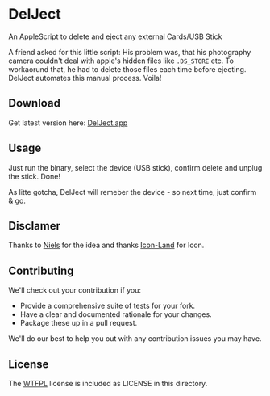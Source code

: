 # DelJect

An AppleScript to delete and eject any external Cards/USB Stick

A friend asked for this little script:
His problem was, that his photography camera couldn't deal with apple's hidden files like `.DS_STORE` etc. To workaorund that, he had to delete those files each time before ejecting. DelJect automates this manual process. Voila!


## Download
Get latest version here: [DelJect.app](https://github.com/downloads/rngtng/DelJect/deleject.app)


## Usage

Just run the binary, select the device (USB stick), confirm delete and unplug the stick. Done!

As litte gotcha, DelJect will remeber the device - so next time, just confirm & go.


## Disclamer
Thanks to [Niels](http://leuchtstoffk.de/) for the idea and thanks [Icon-Land](http://www.veryicon.com/icons/media/play-stop-pause/eject-normal-red.html) for Icon.


## Contributing

We'll check out your contribution if you:

- Provide a comprehensive suite of tests for your fork.
- Have a clear and documented rationale for your changes.
- Package these up in a pull request.

We'll do our best to help you out with any contribution issues you may have.


## License

The [WTFPL](http://en.wikipedia.org/wiki/WTFPL) license is included as LICENSE in this directory.

